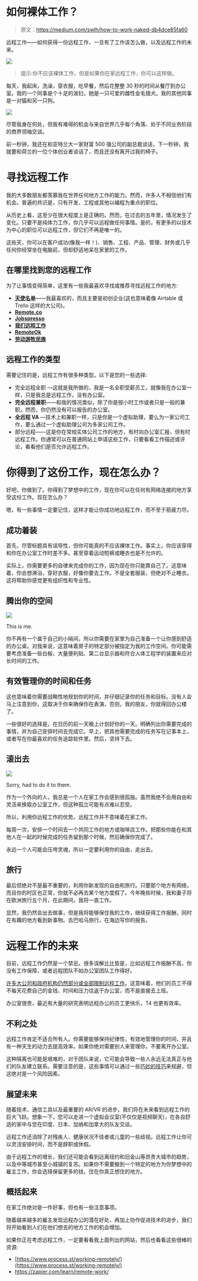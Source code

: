 # 如何裸体工作？

> 原文：<https://medium.com/swlh/how-to-work-naked-db4dce85fa60>

远程工作——如何获得一份远程工作，一旦有了工作该怎么做，以及远程工作的未来。

![](img/1633c8b1ba4f5d9b1349b9c7ef46b444.png)

> 提示:你不应该裸体工作，但是如果你在家远程工作，你可以这样做。

每天，我起床，洗澡，穿衣服，吃早餐，然后花整整 30 秒的时间从餐厅到办公室。我的一个同事是个十足的泼妇，她是一只可爱的雌性金毛猎犬。我的其他同事是一对猫和另一只狗。

![](img/4af96fd8322dc4dd199a3a54c9ef68cd.png)

尽管我身在何处，但我有难得的机会与来自世界几乎每个角落、处于不同业务阶段的商界领袖交谈。

前一秒钟，我还在和亚特兰大一家财富 500 强公司的副总裁谈话，下一秒钟，我就要和荷兰的一位个体创业者谈话了，而且还没有离开过我的椅子。

# 寻找远程工作

我的大多数朋友都羡慕我在世界任何地方工作的能力。然而，许多人不相信他们有机会。普遍的共识是，只有开发、工程或其他以编程为重点的职位。

从历史上看，这至少在很大程度上是正确的。然而，在过去的五年里，情况发生了变化。只要不是纯体力工作，你几乎可以远程做任何事情。是的，有更多的以技术为中心的职位可以远程工作，但它们不再是唯一的。

这些天，你可以在客户成功(像我一样！)、销售、工程、产品、管理、财务或几乎任何你经常坐在电脑前，但却舒适地呆在家里的工作。

## 在哪里找到您的远程工作

为了让事情变得简单，这里有一些我最喜欢寻找或推荐寻找远程工作的地方:

*   [**天使名单**](https://angel.co/job-collections/remote)——我最喜欢的，而且主要是初创企业(这也意味着像 Airtable 或 Trello 这样的大公司)。
*   [**Remote.co**](https://remote.co/remote-jobs/)
*   [**Jobspresso**](https://jobspresso.co/)
*   [**我们远程工作**](https://weworkremotely.com/find-remote-jobs)
*   [**RemoteOk**](https://remoteok.io/)
*   [**劳动游牧民族**](https://www.workingnomads.co/jobs)

## 远程工作的类型

需要记住的是，远程工作有很多种类型。以下是您的一些选择:

*   完全远程全职 —这就是我所做的，我是一名全职受薪员工，就像我在办公室一样，只是我总是远程工作，没有办公室。
*   **完全远程兼职**——和我的情况类似，除了你是按小时工作或者只是一般的兼职。然而，你仍然没有可以报告的办公室。
*   **全远程 VA** —技术上和兼职一样，只是你是一个虚拟助理，要么为一家公司工作，要么通过一个虚拟助理公司为多家公司工作。
*   部分远程——这是你在常规实体公司工作的地方，有时向办公室汇报，但有时远程工作。你通常可以在普通网站上申请这些工作，只要看看工作描述或评论，看看他们是否允许远程工作。

# 你得到了这份工作，现在怎么办？

好吧，你做到了。你得到了梦想中的工作，现在你可以在任何有网络连接的地方享受这份工作。现在怎么办？

嗯，有一些事情一定要记住，这样才能让你成功地远程工作，而不至于筋疲力尽。

## **成功着装**

首先，尽管标题具有误导性，但你可能真的不应该裸体工作。事实上，你应该穿得和你在办公室工作时差不多。甚至穿着运动短裤或睡衣也是不允许的。

实际上，你需要更多的自律来完成你的工作，因为现在你只能靠自己了。这意味着，你会想淋浴，穿好衣服，好像你要去工作。不是全套服装，但绝对不止睡衣。这将帮助你感觉更有组织性和专业性。

## **腾出你的空间**

![](img/e4214a051c163d22dace41c0f26bf635.png)

This is me.

你不再有一个属于自己的小隔间，所以你需要在家里为自己准备一个让你感到舒适的办公桌。对我来说，这意味着房子的特定部分被指定为我的工作空间。你可能需要考虑准备一些白板、大量便利贴、第二台显示器和符合人体工程学的装置来应对长时间的工作。

## **有效管理你的时间和任务**

这也意味着你需要战略性地规划你的时间，并仔细记录你的任务和目标。没有人会马上注意到你，这取决于你来确保你在表演，否则，我的朋友，你就得回办公楼了。

一些很好的选择是，在日历的前一天晚上计划好你的一天。明确列出你需要完成的事情，并为自己安排时间去完成它。早上，把其他需要完成的任务写在记事本上，或者写在你最喜欢的任务追踪软件里。然后，坚持下去。

## **滚出去**

![](img/afe4ca3d98b3c723c5b85fbcf6ffbb61.png)

Sorry, had to do it to them.

作为一个外向的人，我总是一个人在家工作会感到很孤独。虽然我绝不会用自由和灵活来换取办公室工作，但这种孤立可能有点难以忍受。

所以，利用你远程工作的优势。远程工作并不意味着在家工作。

每周一次，安排一个时间去一个共同工作的地方或咖啡店工作。把那些你能在和其他人在一起的时候完成的任务留到那个时候，然后确保你完成了。

永远一个人可能会压垮灵魂，所以一定要利用你的自由，走出去。

## **旅行**

最后但绝对不是最不重要的，利用你新发现的自由和旅行。只要那个地方有网络，而且你的时区也正常，你就不必再去某个地方度假了。今年晚些时候，我和妻子将在欧洲旅行五个月，在此期间，我将一直工作。

显然，我仍然会出去做事，但是我将能够保住我的工作，继续获得工作报酬，同时在有趣的地方看到新事物。去巴哈马旅行，在海边写你的报告。

# 远程工作的未来

目前，远程工作仍然是一个禁忌。很多误解比比皆是，比如远程工作报酬不高，你没有工作保障，或者远程团队不如办公室团队工作得好。

[许多大公司和政府机构仍然部分或全部限制远程工作](https://www.shrm.org/resourcesandtools/hr-topics/employee-relations/pages/drawbacks-to-working-at-home-.aspx)。这意味着，他们的员工不得不每天花费自己的金钱、时间和压力往返于办公室，而不是直接去上班。

办公室很贵，最近有大量的研究表明远程办公的员工更快乐，T4 也更有效率。

## 不利之处

远程工作肯定不适合所有人。你需要能够保持纪律性，有效地管理你的时间，并且有一种天生的动力去提高效率。如果你绝对需要别人来管理你，不要离开办公室。

这种隔离也可能是艰难的，对于团队来说，它可能会导致一些人永远无法真正与他们的队友建立联系。需要注意的是，这些事情可以通过一些[巧妙的技巧](https://blog.google/inside-google/working-google/working-together-when-were-not-together/)来规避，但这绝对是一个风险因素。

## 展望未来

随着技术、通信工具以及最重要的 AR/VR 的进步，我们将在未来看到远程工作的巨大飞跃。想象一下，您可以走进一个虚拟会议室(不仅仅是视频聊天)，在各自舒适的家中与您在印度、日本、加纳和加拿大的队友交谈。

远程工作还消除了对残疾人、健康状况不佳者或儿童的一些歧视。远程工作让你可以灵活安排时间，而不是辞职或休假。

由于远程工作的增长，我们还可能会看到远离纽约和旧金山等昂贵大城市的趋势，以及中等城市甚至小城镇的复苏。如果你不需要搬到一个特定的地方为你梦想中的雇主工作，你会选择保留更多的钱，住在你真正想住的地方。

## 概括起来

在家工作绝对是一件好事，但也有一些注意事项。

随着越来越多的雇主发现远程办公的潜在好处，再加上协作促进技术的进步，我们将开始看到人们在他们想去的地方工作的机会增加。

如果你正在考虑远程工作，一定要看看我上面列出的网站，然后也看看这些很棒的资源:

*   [https://www.process.st/working-remotely/](https://www.process.st/working-remotely/)
*   https://zapier.com/learn/remote-work/